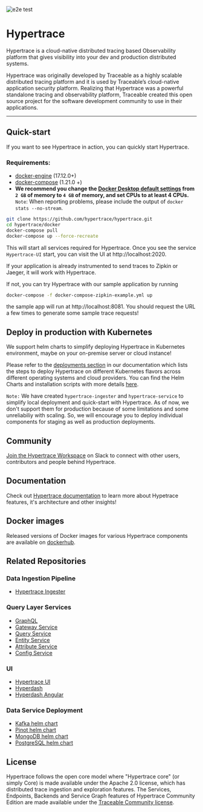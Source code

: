 ![e2e test](https://github.com/hypertrace/hypertrace/workflows/e2e%20test/badge.svg)

# Hypertrace

Hypertrace is a cloud-native distributed tracing based Observability platform
that gives visibility into your dev and production distributed systems.

Hypertrace was originally developed by Traceable as a highly scalable
distributed tracing platform and it is used by Traceable’s cloud-native
application security platform. Realizing that Hypertrace was a powerful
standalone tracing and observability platform, Traceable created this open source
project for the software development community to use in their applications.

---

## Quick-start

If you want to see Hypertrace in action, you can quickly start Hypertrace.

### Requirements:
- [docker-engine](https://docs.docker.com/engine/install/) (17.12.0+)
- [docker-compose](https://docs.docker.com/compose/install/) (1.21.0 +)
- **We recommend you change the [Docker Desktop default settings](https://hypertrace-docs.s3.amazonaws.com/docker-desktop.png) from `2 GB` of memory to `4 GB` of memory, and set CPUs to at least 4 CPUs.** 
`Note`: When reporting problems, please include the output of `docker stats --no-stream`.


```bash
git clone https://github.com/hypertrace/hypertrace.git
cd hypertrace/docker
docker-compose pull
docker-compose up --force-recreate
```

This will start all services required for Hypertrace. Once you see the service `Hypertrace-UI` start, you can visit the UI at http://localhost:2020.

If your application is already instrumented to send traces to Zipkin or Jaeger, it will work with Hypertrace.

If not, you can try Hypertrace with our sample application by running

```bash
docker-compose -f docker-compose-zipkin-example.yml up
```

the sample app will run at http://localhost:8081. You should request the URL a few times to generate some sample trace requests!

## Deploy in production with Kubernetes

We support helm charts to simplify deploying Hypertrace in Kubernetes environment, maybe on your on-premise server or cloud instance! 

Please refer to the [deployments section](https://docs.hypertrace.org/deployments/) in our documentation which lists the steps to deploy Hypertrace on different Kubernetes flavors across different operating systems and cloud providers. You can find the Helm Charts and installation scripts with more details [here](https://github.com/hypertrace/hypertrace/tree/main/kubernetes).

`Note:` We have created `hypertrace-ingester` and `hypertrace-service` to simplify local deployment and quick-start with Hypertrace. As of now, we don't support them for production because of some limitations and some unreliabiliy with scaling. So, we will encourage you to deploy individual components for staging as well as production deployments. 

## Community

[Join the Hypertrace Workspace](https://www.hypertrace.org/get-started) on Slack to connect with other users, contributors and people behind Hypertrace.

## Documentation

Check out [Hypertrace documentation](https://docs.hypertrace.org) to learn more about Hypetrace features, it's architecture and other insights!

## Docker images

Released versions of Docker images for various Hypertrace components are available on [dockerhub](https://hub.docker.com/u/hypertrace).

## Related Repositories

### Data Ingestion Pipeline

* [Hypertrace Ingester](https://github.com/hypertrace/hypertrace-ingester)

### Query Layer Services

* [GraphQL](https://github.com/hypertrace/hypertrace-graphql)
* [Gateway Service](https://github.com/hypertrace/gateway-service)
* [Query Service](https://github.com/hypertrace/query-service)
* [Entity Service](https://github.com/hypertrace/entity-service)
* [Attribute Service](https://github.com/hypertrace/attribute-service)
* [Config Service](https://github.com/hypertrace/config-service)

### UI

* [Hypertrace UI](https://github.com/hypertrace/hypertrace-ui)
* [Hyperdash](https://github.com/hypertrace/hyperdash)
* [Hyperdash Angular](https://github.com/hypertrace/hyperdash-angular)

### Data Service Deployment

* [Kafka helm chart](https://github.com/hypertrace/kafka)
* [Pinot helm chart](https://github.com/hypertrace/pinot)
* [MongoDB helm chart](https://github.com/hypertrace/mongodb)
* [PostgreSQL helm chart](https://github.com/bitnami/charts/tree/master/bitnami/postgresql)

## License

Hypertrace follows the open core model where "Hypertrace core" (or simply Core) is made available under the Apache 2.0 license, which has distributed trace ingestion and exploration features. The Services, Endpoints, Backends and Service Graph features of Hypertrace Community Edition are made available under the
[Traceable Community license](LICENSE).
